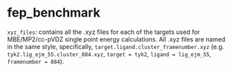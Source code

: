 # fep_benchmark

`xyz_files`: contains all the .xyz files for each of the targets used for MBE/MP2/cc-pVDZ single point energy calculations. All .xyz files are named in the same style, specifically, `target.ligand.cluster_framenumber.xyz` (e.g. `tyk2.lig_ejm_55.cluster_884.xyz`, `target = tyk2`, `ligand = lig_ejm_55`, `framenumber = 884`).

